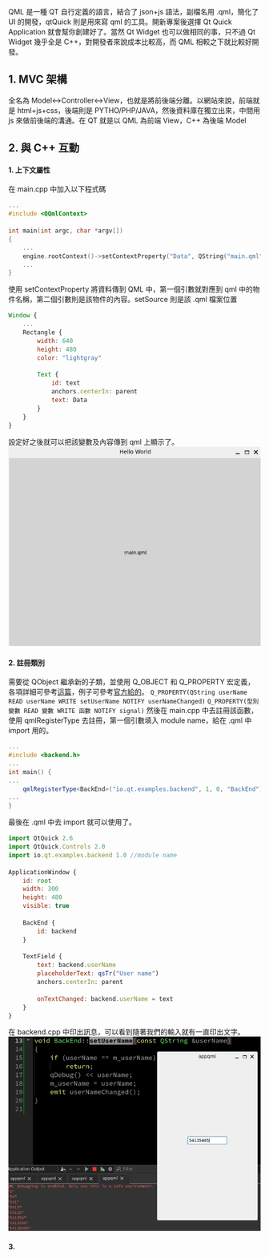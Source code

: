 QML 是一種 QT 自行定義的語言，結合了 json+js 語法，副檔名用 .qml，簡化了 UI 的開發，qtQuick 則是用來寫 qml 的工具。開新專案後選擇 Qt Quick Application 就會幫你創建好了。當然 Qt Widget 也可以做相同的事，只不過 Qt Widget 幾乎全是 C++，對開發者來說成本比較高，而 QML 相較之下就比較好開發。

## 1. MVC 架構
全名為 Model<->Controller<->View，也就是將前後端分離。以網站來說，前端就是 html+js+css，後端則是 PYTHO/PHP/JAVA，然後資料庫在獨立出來，中間用 js 來做前後端的溝通。在 QT 就是以 QML 為前端 View，C++ 為後端 Model

## 2. 與 C++ 互動

#### 1. 上下文屬性
在 main.cpp 中加入以下程式碼
```cpp
...
#include <QQmlContext>

int main(int argc, char *argv[])
{
    ...
    engine.rootContext()->setContextProperty("Data", QString("main.qml"));
    ...
}
```
使用 setContextProperty 將資料傳到 QML 中，第一個引數就對應到 qml 中的物件名稱，第二個引數則是該物件的內容。setSource 則是該 .qml 檔案位置
```js
Window {
    ...
    Rectangle {
        width: 640
        height: 480
        color: "lightgray"

        Text {
            id: text
            anchors.centerIn: parent
            text: Data
        }
    }
}
```
設定好之後就可以把該變數及內容傳到 qml 上顯示了。
![img](https://github.com/JrPhy/QT6/blob/main/img/qml.jpg)

#### 2. 註冊類別
需要從 QObject 繼承新的子類，並使用 Q_OBJECT 和 Q_PROPERTY 宏定義，各項詳細可參考[這篇](https://www.cnblogs.com/wanghongyang/p/15233642.html)，例子可參考[官方給的](https://doc.qt.io/qt-5/qtqml-cppintegration-topic.html)。
```Q_PROPERTY(QString userName READ userName WRITE setUserName NOTIFY userNameChanged)```
```Q_PROPERTY(型別 變數 READ 變數 WRITE 函數 NOTIFY signal)```
然後在 main.cpp 中去註冊該函數，使用 qmlRegisterType 去註冊，第一個引數填入 module name，給在 .qml 中 import 用的。
```cpp
...
#include <backend.h>
...
int main() {
...
    qmlRegisterType<BackEnd>("io.qt.examples.backend", 1, 0, "BackEnd");
...
}
```
最後在 .qml 中去 import 就可以使用了。
```js
import QtQuick 2.6
import QtQuick.Controls 2.0
import io.qt.examples.backend 1.0 //module name

ApplicationWindow {
    id: root
    width: 300
    height: 480
    visible: true

    BackEnd {
        id: backend
    }

    TextField {
        text: backend.userName
        placeholderText: qsTr("User name")
        anchors.centerIn: parent

        onTextChanged: backend.userName = text
    }
}
```
在 backend.cpp 中印出訊息，可以看到隨著我們的輸入就有一直印出文字。
![img](https://github.com/JrPhy/QT6/blob/main/img/qml_class.jpg)

#### 3. 
